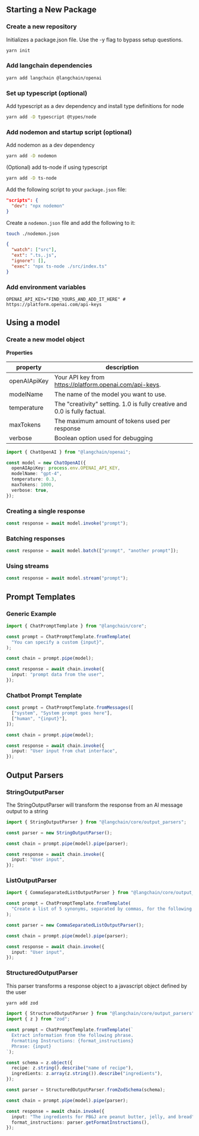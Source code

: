## Starting a New Package

### Create a new repository

Initializes a package.json file. Use the -y flag to bypass setup questions.

```bash
yarn init
```

### Add langchain dependencies

```bash
yarn add langchain @langchain/openai
```

### Set up typescript (optional)

Add typescript as a dev dependency and install type definitions for node

```bash
yarn add -D typescript @types/node
```

### Add nodemon and startup script (optional)

Add nodemon as a dev dependency

```bash
yarn add -D nodemon
```

(Optional) add ts-node if using typescript

```bash
yarn add -D ts-node
```

Add the following script to your `package.json` file:

```json
"scripts": {
  "dev": "npx nodemon"
}
```

Create a `nodemon.json` file and add the following to it:

```bash
touch ./nodemon.json
```

```json
{
  "watch": ["src"],
  "ext": ".ts,.js",
  "ignore": [],
  "exec": "npx ts-node ./src/index.ts"
}
```

### Add environment variables

```dotenv
OPENAI_API_KEY="FIND_YOURS_AND_ADD_IT_HERE" # https://platform.openai.com/api-keys
```

## Using a model

### Create a new model object

**Properties**

| property     | description                                                               |
| ------------ | ------------------------------------------------------------------------- |
| openAIApiKey | Your API key from <https://platform.openai.com/api-keys>.                 |
| modelName    | The name of the model you want to use.                                    |
| temperature  | The "creativity" setting. 1.0 is fully creative and 0.0 is fully factual. |
| maxTokens    | The maximum amount of tokens used per response                            |
| verbose      | Boolean option used for debugging                                         |

```typescript
import { ChatOpenAI } from "@langchain/openai";

const model = new ChatOpenAI({
  openAIApiKey: process.env.OPENAI_API_KEY,
  modelName: "gpt-4",
  temperature: 0.3,
  maxTokens: 1000,
  verbose: true,
});
```

### Creating a single response

```typescript
const response = await model.invoke("prompt");
```

### Batching responses

```typescript
const response = await model.batch(["prompt", "another prompt"]);
```

### Using streams

```typescript
const response = await model.stream("prompt");
```

## Prompt Templates

### Generic Example

```typescript
import { ChatPromptTemplate } from "@langchain/core";

const prompt = ChatPromptTemplate.fromTemplate(
  "You can specify a custom {input}",
);

const chain = prompt.pipe(model);

const response = await chain.invoke({
  input: "prompt data from the user",
});
```

### Chatbot Prompt Template

```typescript
const prompt = ChatPromptTemplate.fromMessages([
  ["system", "System prompt goes here"],
  ["human", "{input}"],
]);

const chain = prompt.pipe(model);

const response = await chain.invoke({
  input: "User input from chat interface",
});
```

## Output Parsers

### StringOutputParser

The StringOutputParser will transform the response from an AI message output to a string

```typescript
import { StringOutputParser } from "@langchain/core/output_parsers";

const parser = new StringOutputParser();

const chain = prompt.pipe(model).pipe(parser);

const response = await chain.invoke({
  input: "User input",
});
```

### ListOutputParser

```typescript
import { CommaSeparatedListOutputParser } from "@langchain/core/output_parsers";

const prompt = ChatPromptTemplate.fromTemplate(
  "Create a list of 5 synonyms, separated by commas, for the following word {word}",
);

const parser = new CommaSeparatedListOutputParser();

const chain = prompt.pipe(model).pipe(parser);

const response = await chain.invoke({
  input: "User input",
});
```

### StructuredOutputParser

This parser transforms a response object to a javascript object defined by the user

```bash
yarn add zod
```

```typescript
import { StructuredOutputParser } from "@langchain/core/output_parsers";
import { z } from "zod";

const prompt = ChatPromptTemplate.fromTemplate(`
  Extract information from the following phrase.
  Formatting Instructions: {format_instructions}
  Phrase: {input}
`);

const schema = z.object({
  recipe: z.string().describe("name of recipe"),
  ingredients: z.array(z.string()).describe("ingredients"),
});

const parser = StructuredOutputParser.fromZodSchema(schema);

const chain = prompt.pipe(model).pipe(parser);

const response = await chain.invoke({
  input: "The ingredients for PB&J are peanut butter, jelly, and bread",
  format_instructions: parser.getFormatInstructions(),
});
```
